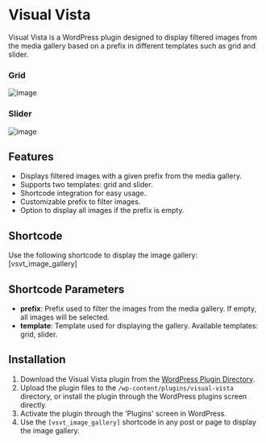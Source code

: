 # Visual Vista

Visual Vista is a WordPress plugin designed to display filtered images from the media gallery based on a prefix in different templates such as grid and slider.

### Grid 
![image](https://github.com/payalrathee/visual-vista/assets/68552642/108b62c8-53e1-4632-85e0-79849b191906)

### Slider
![image](https://github.com/payalrathee/visual-vista/assets/68552642/416378f6-0c64-4385-95fc-249e60350a65)


## Features

- Displays filtered images with a given prefix from the media gallery.
- Supports two templates: grid and slider.
- Shortcode integration for easy usage.
- Customizable prefix to filter images.
- Option to display all images if the prefix is empty.

## Shortcode

Use the following shortcode to display the image gallery:
[vsvt_image_gallery]

## Shortcode Parameters

- **prefix**: Prefix used to filter the images from the media gallery. If empty, all images will be selected.
- **template**: Template used for displaying the gallery. Available templates: grid, slider.

## Installation

1. Download the Visual Vista plugin from the [WordPress Plugin Directory](https://wordpress.org/plugins/visual-vista/).
2. Upload the plugin files to the `/wp-content/plugins/visual-vista` directory, or install the plugin through the WordPress plugins screen directly.
3. Activate the plugin through the 'Plugins' screen in WordPress.
4. Use the `[vsvt_image_gallery]` shortcode in any post or page to display the image gallery.
